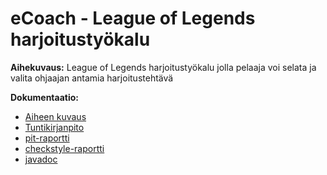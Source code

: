 # eCoach - League of Legends harjoitustyökalu

**Aihekuvaus:** League of Legends harjoitustyökalu jolla pelaaja voi selata ja valita ohjaajan antamia harjoitustehtävä

**Dokumentaatio:**
* [Aiheen kuvaus](dokumentaatio/aiheenKuvausJaRakenne.md)
* [Tuntikirjanpito](dokumentaatio/tuntikirjanpito.md)
* [pit-raportti](https://htmlpreview.github.io/?https://github.com/Jontsu/eCoach/blob/master/dokumentaatio/pit-raportti/201606161754/index.html)
* [checkstyle-raportti](https://htmlpreview.github.io/?https://github.com/Jontsu/eCoach/blob/master/dokumentaatio/checkstyle-raportti/checkstyle_20160616.html)
* [javadoc](https://htmlpreview.github.io/?https://github.com/Jontsu/eCoach/blob/master/javadoc/apidocs/index.html)
